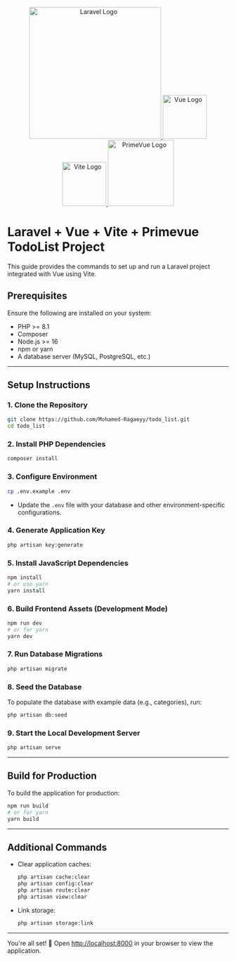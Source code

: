 <p align="center">
 <a href="https://laravel.com" target="_blank">
        <img src="https://raw.githubusercontent.com/laravel/art/master/logo-lockup/5%20SVG/2%20CMYK/1%20Full%20Color/laravel-logolockup-cmyk-red.svg" width="300" alt="Laravel Logo">
    </a>
    <a href="https://vuejs.org" target="_blank">
        <img src="https://vuejs.org/images/logo.png" width="100" alt="Vue Logo">
    </a>
    <a href="https://vitejs.dev" target="_blank">
        <img src="https://vitejs.dev/logo.svg" width="100" alt="Vite Logo">
    </a>
    <a href="https://primevue.org" target="_blank">
        <img src="https://primefaces.org/cdn/primevue/images/primevue-logo-dark.svg" width="150" alt="PrimeVue Logo">
    </a>
</p>

# Laravel + Vue + Vite + Primevue TodoList Project

This guide provides the commands to set up and run a Laravel project integrated with Vue using Vite.

## Prerequisites

Ensure the following are installed on your system:

- PHP >= 8.1
- Composer
- Node.js >= 16
- npm or yarn
- A database server (MySQL, PostgreSQL, etc.)

---

## Setup Instructions

### 1. Clone the Repository
```bash
git clone https://github.com/Mohamed-Ragaeyy/todo_list.git
cd todo_list
```

### 2. Install PHP Dependencies
```bash
composer install
```

### 3. Configure Environment
```bash
cp .env.example .env
```
- Update the `.env` file with your database and other environment-specific configurations.

### 4. Generate Application Key
```bash
php artisan key:generate
```

### 5. Install JavaScript Dependencies
```bash
npm install
# or use yarn
yarn install
```

### 6. Build Frontend Assets (Development Mode)
```bash
npm run dev
# or for yarn
yarn dev
```

### 7. Run Database Migrations
```bash
php artisan migrate
```

### 8. Seed the Database
To populate the database with example data (e.g., categories), run:
```bash
php artisan db:seed
```

### 9. Start the Local Development Server
```bash
php artisan serve
```

---

## Build for Production

To build the application for production:
```bash
npm run build
# or for yarn
yarn build
```

---

## Additional Commands

- Clear application caches:
  ```bash
  php artisan cache:clear
  php artisan config:clear
  php artisan route:clear
  php artisan view:clear
  ```

- Link storage:
  ```bash
  php artisan storage:link
  ```

---

You're all set! 🎉 Open [http://localhost:8000](http://localhost:8000) in your browser to view the application.
